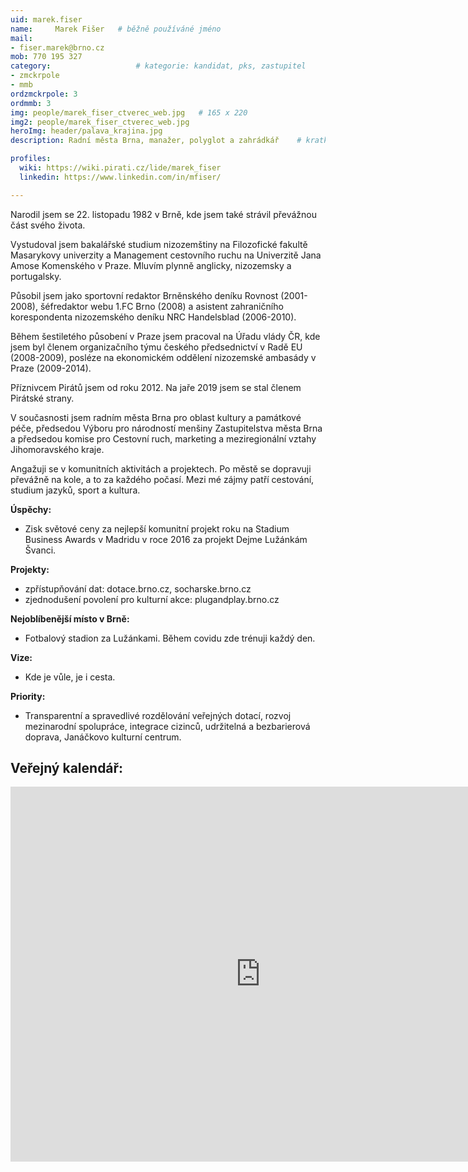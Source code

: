 ```yaml
---
uid: marek.fiser
name:     Marek Fišer  	# běžně používáné jméno
mail:
- fiser.marek@brno.cz
mob: 770 195 327
category:                 	# kategorie: kandidat, pks, zastupitel
- zmckrpole
- mmb
ordzmckrpole: 3
ordmmb: 3
img: people/marek_fiser_ctverec_web.jpg   # 165 x 220
img2: people/marek_fiser_ctverec_web.jpg
heroImg: header/palava_krajina.jpg
description: Radní města Brna, manažer, polyglot a zahrádkář 	# kratký popis, max 160 znaků

profiles:
  wiki: https://wiki.pirati.cz/lide/marek_fiser
  linkedin: https://www.linkedin.com/in/mfiser/

---
```

Narodil jsem se 22. listopadu 1982 v Brně, kde jsem také strávil převážnou část svého života.

Vystudoval jsem bakalářské studium nizozemštiny na Filozofické fakultě Masarykovy univerzity a Management cestovního ruchu na Univerzitě Jana Amose Komenského v Praze. Mluvím plynně anglicky, nizozemsky a portugalsky.

Působil jsem jako sportovní redaktor Brněnského deníku Rovnost (2001-2008), šéfredaktor webu 1.FC Brno (2008) a asistent zahraničního korespondenta nizozemského deníku NRC Handelsblad (2006-2010). 

Během šestiletého působení v Praze jsem pracoval na Úřadu vlády ČR, kde jsem byl členem organizačního týmu českého předsednictví v Radě EU (2008-2009), posléze na ekonomickém oddělení nizozemské ambasády v Praze (2009-2014).

Příznivcem Pirátů jsem od roku 2012. Na jaře 2019 jsem se stal členem Pirátské strany.

V současnosti jsem radním města Brna pro oblast kultury a památkové péče, předsedou Výboru pro národností menšiny Zastupitelstva města Brna a předsedou komise pro Cestovní ruch, marketing a meziregionální vztahy Jihomoravského kraje.  

Angažuji se v komunitních aktivitách a projektech. Po městě se dopravuji převážně na kole, a to za každého počasí. Mezi mé zájmy patří cestování, studium jazyků, sport a kultura.

**Úspěchy:**

- Zisk světové ceny za nejlepší komunitní projekt roku na Stadium Business Awards v Madridu v roce 2016 za projekt Dejme Lužánkám Švanci.

**Projekty:**

- zpřístupňování dat: dotace.brno.cz, socharske.brno.cz
- zjednodušení povolení pro kulturní akce: plugandplay.brno.cz

**Nejoblíbenější místo v Brně:**

- Fotbalový stadion za Lužánkami. Během covidu zde trénuji každý den.

**Vize:**

- Kde je vůle,  je i cesta.

**Priority:**

- Transparentní a spravedlivé rozdělování veřejných dotací, rozvoj mezinarodní spolupráce, integrace cizinců, udržitelná a bezbarierová doprava, Janáčkovo kulturní centrum.

## Veřejný kalendář:

<iframe src="https://calendar.google.com/calendar/embed?src=jlk2n00jf2rur4fen56p5ihfa0%40group.calendar.google.com&ctz=Europe%2FPrague" style="border: 0" width="800" height="600" frameborder="0" scrolling="no"></iframe>
